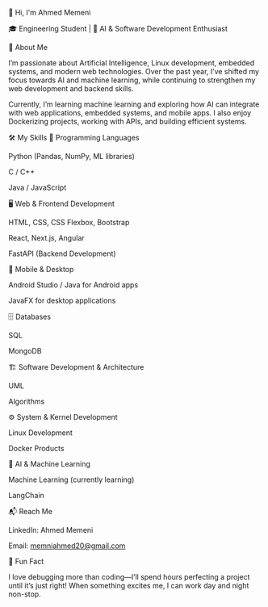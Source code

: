 👋 Hi, I'm Ahmed Memeni

🎓 Engineering Student | 🤖 AI & Software Development Enthusiast

🚀 About Me

I’m passionate about Artificial Intelligence, Linux development, embedded systems, and modern web technologies. Over the past year, I’ve shifted my focus towards AI and machine learning, while continuing to strengthen my web development and backend skills.

Currently, I’m learning machine learning and exploring how AI can integrate with web applications, embedded systems, and mobile apps. I also enjoy Dockerizing projects, working with APIs, and building efficient systems.

🛠️ My Skills
📌 Programming Languages

Python (Pandas, NumPy, ML libraries)

C / C++

Java / JavaScript

🖥️ Web & Frontend Development

HTML, CSS, CSS Flexbox, Bootstrap

React, Next.js, Angular

FastAPI (Backend Development)

📱 Mobile & Desktop

Android Studio / Java for Android apps

JavaFX for desktop applications

🗄️ Databases

SQL

MongoDB

🏗️ Software Development & Architecture

UML

Algorithms

⚙️ System & Kernel Development

Linux Development

Docker Products

🤖 AI & Machine Learning

Machine Learning (currently learning)

LangChain

📬 Reach Me

LinkedIn: Ahmed Memeni

Email: memniahmed20@gmail.com

🎉 Fun Fact

I love debugging more than coding—I’ll spend hours perfecting a project until it’s just right! When something excites me, I can work day and night non-stop.
